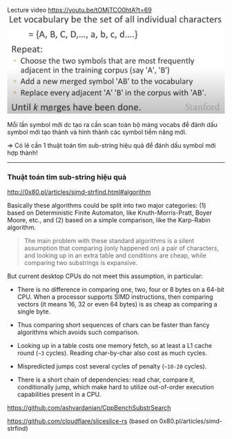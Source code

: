 Lecture video https://youtu.be/tOMjTCO0htA?t=69
![](bpe_learn.png)


Mỗi lần symbol mới dc tạo ra cần scan toàn bộ mảng vocabs để đánh dấu symbol mới tạo thành và hình thành các symbol tiềm năng mới.

=> Có lẽ cần 1 thuật toán tìm sub-string hiệu quả để đánh dấu symbol mới hợp thành!

- - -


### Thuật toán tìm sub-string hiệu quả

http://0x80.pl/articles/simd-strfind.html#algorithm

Basically these algorithms could be split into two major categories: (1) based on Deterministic Finite Automaton, like Knuth-Morris-Pratt, Boyer Moore, etc., and (2) based on a simple comparison, like the Karp-Rabin algorithm.

> The main problem with these standard algorithms is a silent assumption that comparing (only happened on) a pair of characters, and looking up in an extra table and conditions are cheap, while comparing two substrings is expansive.

But current desktop CPUs do not meet this assumption, in particular:

* There is no difference in comparing one, two, four or 8 bytes on a 64-bit CPU. When a processor supports SIMD instructions, then comparing vectors (it means 16, 32 or even 64 bytes) is as cheap as comparing a single byte.

* Thus comparing short sequences of chars can be faster than fancy algorithms which avoids such comparison.

* Looking up in a table costs one memory fetch, so at least a L1 cache round (`~3` cycles). Reading char-by-char also cost as much cycles.

* Mispredicted jumps cost several cycles of penalty (`~10-20` cycles).

* There is a short chain of dependencies: read char, compare it, conditionally jump, which make hard to utilize out-of-order execution capabilities present in a CPU.


https://github.com/ashvardanian/CppBenchSubstrSearch

https://github.com/cloudflare/sliceslice-rs (based on 0x80.pl/articles/simd-strfind)